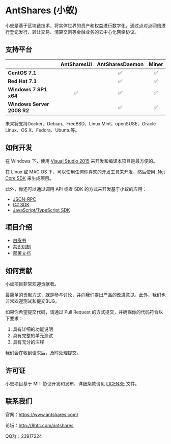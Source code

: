 AntShares (小蚁)
================

小蚁是基于区块链技术，将实体世界的资产和权益进行数字化，通过点对点网络进行登记发行、转让交易、清算交割等金融业务的去中心化网络协议。

支持平台
--------

|   | AntSharesUI | AntSharesDaemon | Miner |
|---|:-----------:|:---------------:|:-----:|
|**CentOS 7.1**| |:white_check_mark:|:white_check_mark:|
|**Red Hat 7.1**| |:white_check_mark:|:white_check_mark:|
|**Windows 7 SP1 x64**|:white_check_mark:|:white_check_mark:|:white_check_mark:|
|**Windows Server 2008 R2**| |:white_check_mark:|:white_check_mark:|
未来将支持Docker、Debian、FreeBSD、Linux Mint、openSUSE、Oracle Linux、OS X、Fedora、Ubuntu等。

如何开发
--------

在 Windows 下，使用 [Visual Studio 2015](https://www.visualstudio.com/products/visual-studio-community-vs) 来开发和编译本项目是最方便的。

在 Linux 或 MAC OS 下，可以使用任何你喜欢的开发工具来开发，然后使用 [.Net Core SDK](http://dotnet.github.io/getting-started/) 来生成项目。

此外，你还可以通过调用 API 或者 SDK 的方式来开发基于小蚁的应用：

+ [JSON-RPC](https://github.com/AntShares/AntShares/wiki/API%E5%8F%82%E8%80%83)
+ [C# SDK](https://github.com/AntShares/AntShares/tree/master/AntSharesCore)
+ [JavaScript/TypeScript SDK](https://github.com/erikzhang/AntSharesSDK)

项目介绍
--------

+ [白皮书](http://t.cn/Ry4MgXn)
+ [共识机制](http://www.onchain.com/paper/66c6773b.pdf)
+ [部署文档](https://github.com/AntShares/AntShares/wiki/%E9%83%A8%E7%BD%B2%E8%AE%B0%E8%B4%A6%E8%8A%82%E7%82%B9)

如何贡献
--------

小蚁项目非常欢迎贡献者。

最简单的贡献方式，就是参与讨论，并向我们提出产品的改进意见。此外，我们也非常欢迎测试和提交BUG。

如果你希望提交代码，请通过 Pull Request 的方式提交，并确保你的代码符合以下要求：

1. 具有详细的功能说明
1. 具有完整的单元测试
1. 具有充分的注释

我们会在收到请求后，及时处理提交。

许可证
------

小蚁项目基于 MIT 协议开发和发布，详细条款请见 [LICENSE](https://github.com/AntShares/AntShares/blob/master/LICENSE) 文件。

联系我们
------------

官网：https://www.antshares.com/

论坛：http://8btc.com/antshares

QQ群：23917224
